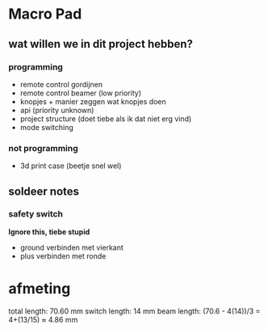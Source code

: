 # Macro Pad

## wat willen we in dit project hebben?

### programming

- remote control gordijnen
- remote control beamer (low priority)
- knopjes + manier zeggen wat knopjes doen
- api (priority unknown)
- project structure (doet tiebe als ik dat niet erg vind)
- mode switching

### not programming

- 3d print case (beetje snel wel)



## soldeer notes

### safety switch

**Ignore this, tiebe stupid**
- ground verbinden met vierkant
- plus verbinden met ronde


# afmeting 
total length: 70.60 mm
switch length: 14 mm
beam length: (70.6 - 4(14))/3 = 4+(13/15) ≈ 4.86 mm
